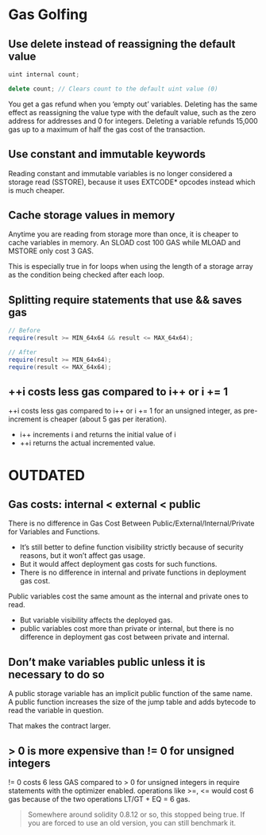 # Gas Golfing

## Use delete instead of reassigning the default value

```javascript
uint internal count;

delete count; // Clears count to the default uint value (0)
```

You get a gas refund when you ‘empty out’ variables.
Deleting has the same effect as reassigning the value type with the default value, such as the zero address for addresses and 0 for integers.
Deleting a variable refunds 15,000 gas up to a maximum of half the gas cost of the transaction.

## Use constant and immutable keywords

Reading constant and immutable variables is no longer considered a storage read (SSTORE),
because it uses EXTCODE* opcodes instead which is much cheaper.

## Cache storage values in memory

Anytime you are reading from storage more than once, it is cheaper to cache variables in memory. 
An SLOAD cost 100 GAS while MLOAD and MSTORE only cost 3 GAS.

This is especially true in for loops when using the length of a storage array as the condition being checked after each loop.

## Splitting require statements that use && saves gas

```java
// Before
require(result >= MIN_64x64 && result <= MAX_64x64);

// After
require(result >= MIN_64x64);
require(result <= MAX_64x64);
```

## ++i costs less gas compared to i++ or i += 1

++i costs less gas compared to i++ or i += 1 for an unsigned integer, as pre-increment is cheaper (about 5 gas per iteration).

- i++ increments i and returns the initial value of i
- ++i returns the actual incremented value.

# OUTDATED

## Gas costs: internal < external < public 

There is no difference in Gas Cost Between Public/External/Internal/Private for Variables and Functions.

- It’s still better to define function visibility strictly because of security reasons, but it won’t affect gas usage.
- But it would affect deployment gas costs for such functions.
- There is no difference in internal and private functions in deployment gas cost.

Public variables cost the same amount as the internal and private ones to read.

- But variable visibility affects the deployed gas.
- public variables cost more than private or internal, but there is no difference in deployment gas cost between private and internal.

## Don’t make variables public unless it is necessary to do so

A public storage variable has an implicit public function of the same name. 
A public function increases the size of the jump table and adds bytecode to read the variable in question. 

That makes the contract larger.

## > 0 is more expensive than != 0 for unsigned integers

!= 0 costs 6 less GAS compared to > 0 for unsigned integers in require statements with the optimizer enabled.
operations like >=, <= would cost 6 gas because of the two operations LT/GT + EQ = 6 gas. 

> Somewhere around solidity 0.8.12 or so, this stopped being true. If you are forced to use an old version, you can still benchmark it.